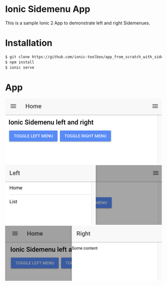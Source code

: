 # Ionic Sidemenu App
This is a sample Ionic 2 App to demonstrate left and right Sidemenues.


# Installation
```bash
$ git clone https://github.com/ionic-toolbox/app_from_scratch_with_sidemenu_left_and_right.git
$ npm install
$ ionic serve
```

# App

![alt text](https://github.com/ionic-toolbox/app_from_scratch_with_sidemenu_left_and_right/blob/master/doc/homepage.png)
![alt text](https://github.com/ionic-toolbox/app_from_scratch_with_sidemenu_left_and_right/blob/master/doc/sidemenu_left.png)
![alt text](https://github.com/ionic-toolbox/app_from_scratch_with_sidemenu_left_and_right/blob/master/doc/sidemenu_right.png)
